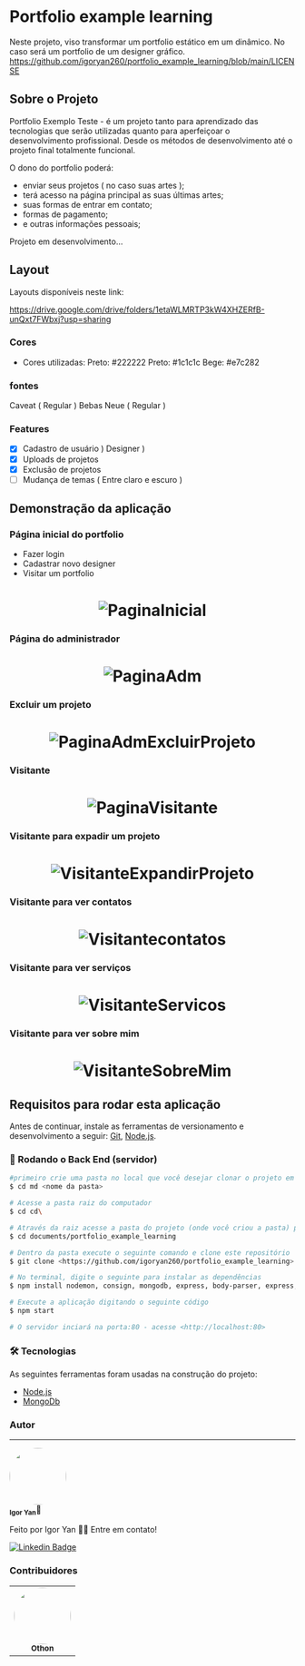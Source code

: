 # Portfolio example learning
Neste projeto, viso transformar um portfolio estático em um dinâmico. No caso será um portfolio de um designer gráfico.
https://github.com/igoryan260/portfolio_example_learning/blob/main/LICENSE

## Sobre o Projeto
 Portfolio Exemplo Teste - é um projeto tanto para aprendizado das tecnologias que serão utilizadas quanto para aperfeiçoar o desenvolvimento profissional. Desde os métodos de desenvolvimento até o projeto final totalmente funcional.

O dono do portfolio poderá:
 - enviar seus projetos &#40; no caso suas artes &#41;;
 - terá acesso na página principal as suas últimas artes;
 - suas formas de entrar em contato;
 - formas de pagamento;
 - e outras informações pessoais;

 Projeto em desenvolvimento...

 ## Layout

Layouts disponíveis neste link:


<a>https://drive.google.com/drive/folders/1etaWLMRTP3kW4XHZERfB-unQxt7FWbxj?usp=sharing</a>


 ### Cores

- Cores utilizadas: 
   Preto: #222222
   Preto: #1c1c1c
   Bege:  #e7c282

 ### fontes

 Caveat &#40; Regular &#41;
 Bebas Neue &#40; Regular &#41;

### Features

- [x] Cadastro de usuário &#41; Designer &#41;
- [x] Uploads de projetos
- [x] Exclusão de projetos
- [ ] Mudança de temas &#40; Entre claro e escuro &#41;

## Demonstração da aplicação

### Página inicial do portfolio

  - Fazer login
  - Cadastrar novo designer
  - Visitar um portfolio

<h1 align="center">
  <img alt="PaginaInicial" title="#Pagina Inicial" src="./assets/Index.png" />
</h1>

### Página do administrador 

<h1 align="center">
  <img alt="PaginaAdm" title="#Pagina do Administrador" src="./assets/administrador.png" />
</h1>

### Excluir um projeto

<h1 align="center">
  <img alt="PaginaAdmExcluirProjeto" title="#Exclusão de projeto" src="./assets/administrador (excluir um projeto).png" />
</h1>

### Visitante

<h1 align="center">
  <img alt="PaginaVisitante" title="#Visitar portfolio" src="./assets/visitante.png" />
</h1>

### Visitante para expadir um projeto

<h1 align="center">
  <img alt="VisitanteExpandirProjeto" title="#Visitante expandir projeto" src="./assets/visitante (expandindo projeto).png" />
</h1>

### Visitante para ver contatos

<h1 align="center">
  <img alt="Visitantecontatos" title="#Visitante contatos" src="./assets/visitante (contatos).png" />
</h1>

### Visitante para ver serviços

<h1 align="center">
  <img alt="VisitanteServicos" title="#Visitante serviços" src="./assets/visitante (serviços).png" />
</h1>

### Visitante para ver sobre mim

<h1 align="center">

  <img alt="VisitanteSobreMim" title="#Visitante sobremim" src="./assets/visitante (sobre mim).png" />

</h1>

## Requisitos para rodar esta aplicação


Antes de continuar, instale as ferramentas de versionamento e desenvolvimento a seguir:
[Git](https://git-scm.com), [Node.js](https://nodejs.org/en/). 

### 🎲 Rodando o Back End (servidor)

```bash
#primeiro crie uma pasta no local que você desejar clonar o projeto em seu pc
$ cd md <nome da pasta>

# Acesse a pasta raiz do computador
$ cd cd\ 

# Através da raiz acesse a pasta do projeto (onde você criou a pasta) pelo terminal/cmd, por exemplo:
$ cd documents/portfolio_example_learning

# Dentro da pasta execute o seguinte comando e clone este repositório
$ git clone <https://github.com/igoryan260/portfolio_example_learning>

# No terminal, digite o seguinte para instalar as dependências
$ npm install nodemon, consign, mongodb, express, body-parser, express, express-session, md5, multer, session, ejs --save

# Execute a aplicação digitando o seguinte código
$ npm start

# O servidor inciará na porta:80 - acesse <http://localhost:80>
```

### 🛠 Tecnologias

As seguintes ferramentas foram usadas na construção do projeto:

- [Node.js](https://nodejs.org/en/)
- [MongoDb](https://www.mongodb.com/)

### Autor
---


 <img style="border-radius: 50%;" src="./assets/igor.JPG" width="100px;" alt=""/>
 <br />
 <sub><b>Igor Yan</b></sub>🚀


Feito por Igor Yan 👋🏽 Entre em contato!

[![Linkedin Badge](https://img.shields.io/badge/-Igor-blue?style=flat-square&logo=Linkedin&logoColor=white&link=https://www.linkedin.com/in/igor-silva-66602a177/)](https://www.linkedin.com/in/igor-silva-66602a177/) 

### Contribuidores

<table>
  <tr>
    <td align="center"><a href="https://github.com/othonss"><img style="border-radius: 50%;" src="./assets/othon.jpg" width="100px;"/><br /><sub><b>Othon</b></sub></a><br />
    </td>
  </tr>
</table>


